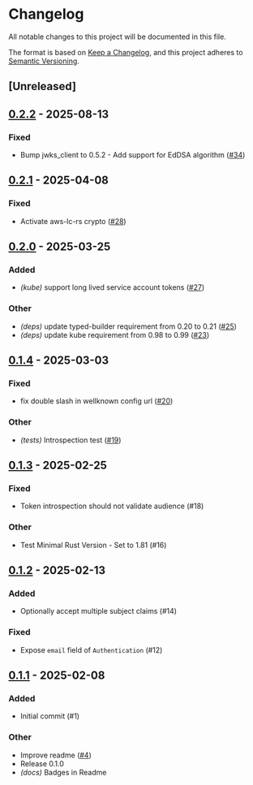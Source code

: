 # Changelog

All notable changes to this project will be documented in this file.

The format is based on [Keep a Changelog](https://keepachangelog.com/en/1.0.0/),
and this project adheres to [Semantic Versioning](https://semver.org/spec/v2.0.0.html).

## [Unreleased]

## [0.2.2](https://github.com/vakamo-labs/limes-rs/compare/v0.2.1...v0.2.2) - 2025-08-13

### Fixed

- Bump jwks_client to 0.5.2 - Add support for EdDSA algorithm ([#34](https://github.com/vakamo-labs/limes-rs/pull/34))

## [0.2.1](https://github.com/vakamo-labs/limes-rs/compare/v0.2.0...v0.2.1) - 2025-04-08

### Fixed

- Activate aws-lc-rs crypto ([#28](https://github.com/vakamo-labs/limes-rs/pull/28))

## [0.2.0](https://github.com/vakamo-labs/limes-rs/compare/v0.1.4...v0.2.0) - 2025-03-25

### Added

- *(kube)* support long lived service account tokens  ([#27](https://github.com/vakamo-labs/limes-rs/pull/27))

### Other

- *(deps)* update typed-builder requirement from 0.20 to 0.21 ([#25](https://github.com/vakamo-labs/limes-rs/pull/25))
- *(deps)* update kube requirement from 0.98 to 0.99 ([#23](https://github.com/vakamo-labs/limes-rs/pull/23))

## [0.1.4](https://github.com/vakamo-labs/limes-rs/compare/v0.1.3...v0.1.4) - 2025-03-03

### Fixed

- fix double slash in wellknown config url ([#20](https://github.com/vakamo-labs/limes-rs/pull/20))

### Other

- *(tests)* Introspection test ([#19](https://github.com/vakamo-labs/limes-rs/pull/19))

## [0.1.3](https://github.com/vakamo-labs/limes-rs/compare/v0.1.2...v0.1.3) - 2025-02-25

### Fixed

- Token introspection should not validate audience (#18)

### Other

- Test Minimal Rust Version - Set to 1.81 (#16)

## [0.1.2](https://github.com/vakamo-labs/limes-rs/compare/v0.1.1...v0.1.2) - 2025-02-13

### Added

- Optionally accept multiple subject claims (#14)

### Fixed

- Expose `email` field of `Authentication` (#12)

## [0.1.1](https://github.com/vakamo-labs/limes-rs/compare/limes-v0.1.0...limes-v0.1.1) - 2025-02-08

### Added

- Initial commit (#1)

### Other

- Improve readme ([#4](https://github.com/vakamo-labs/limes-rs/pull/4))
- Release 0.1.0
- *(docs)* Badges in Readme
